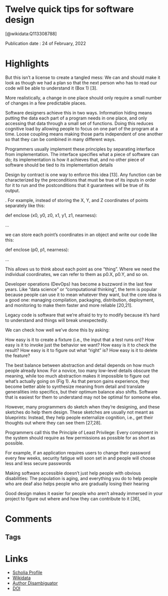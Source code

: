 
Twelve quick tips for software design
=====================================
  
  [@wikidata:Q113308788]  
  
Publication date : 24 of February, 2022  

# Highlights

But this isn’t a license to create a tangled mess: We can and should make it look as though we had a plan so that the next person who has to read our code will be able to understand it (Box 1) [3].

More realistically, a change in one place should only require a small number of changes in a few predictable places.

Software designers achieve this in two ways. Information hiding means putting the data each part of a program needs in one place, and only accessing that data through a small set of functions. Doing this reduces cognitive load by allowing people to focus on one part of the program at a time. Loose coupling means making those parts independent of one another so that they can be combined in many different ways. 

Programmers usually implement these principles by separating interface from implementation. The interface specifies what a piece of software can do; its implementation is how it achieves that, and no other piece of software should be tied to its implementation details

Design by contract is one way to enforce this idea [13]. Any function can be characterized by the preconditions that must be true of its inputs in order for it to run and the postconditions that it guarantees will be true of its output.

. For example, instead of storing the X, Y, and Z coordinates of points separately like this:

def enclose (x0, y0, z0, x1, y1, z1, nearness):

…

we can store each point’s coordinates in an object and write our code like this:

def enclose (p0, p1, nearness):

…

This allows us to think about each point as one “thing”. Where we need the individual coordinates, we can refer to them as p0.X, p0.Y, and so on.


Developer operations (DevOps) has become a buzzword in the last few years. Like “data science” or “computational thinking”, the term is popular because people can use it to mean whatever they want, but the core idea is a good one: managing compilation, packaging, distribution, deployment, and monitoring to make them faster and more reliable [20,21].

Legacy code is software that we’re afraid to try to modify because it’s hard to understand and things will break unexpectedly. 

We can check how well we’ve done this by asking:

How easy is it to create a fixture (i.e., the input that a test runs on)?
How easy is it to invoke just the behavior we want?
How easy is it to check the result?
How easy is it to figure out what “right” is?
How easy is it to delete the feature?

The best balance between abstraction and detail depends on how much people already know. For a novice, too many low-level details obscure the meaning, while too much abstraction makes it impossible to figure out what’s actually going on (Fig 1).
As that person gains experience, they become better able to synthesize meaning from detail and translate generalities into specifics, but their optimum balance also shifts.
Software that is easiest for them to understand may not be optimal for someone else.


However, many programmers do sketch when they’re designing, and these sketches do help them design. These sketches are usually not meant as blueprints: Instead, they help people externalize cognition, i.e., get their thoughts out where they can see them [27,28].

Programmers call this the Principle of Least Privilege: Every component in the system should require as few permissions as possible for as short as possible.

For example, if an application requires users to change their password every few weeks, security fatigue will soon set in and people will choose less and less secure passwords

Making software accessible doesn’t just help people with obvious disabilities: The population is aging, and everything you do to help people who are deaf also helps people who are gradually losing their hearing

Good design makes it easier for people who aren’t already immersed in your project to figure out where and how they can contribute to it [36],





# Comments

## Tags

# Links
  
 * [Scholia Profile](https://scholia.toolforge.org/work/Q113308788)  
 * [Wikidata](https://www.wikidata.org/wiki/Q113308788)  
 * [Author Disambiguator](https://author-disambiguator.toolforge.org/work_item_oauth.php?id=Q113308788&batch_id=&match=1&author_list_id=&doit=Get+author+links+for+work)  
 * [DOI](https://doi.org/10.1371/JOURNAL.PCBI.1009809)  
